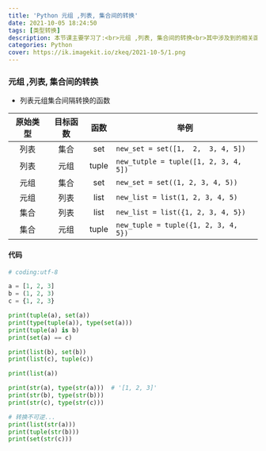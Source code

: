 ```yaml
---
title: 'Python 元组 ,列表, 集合间的转换'
date: 2021-10-05 18:24:50
tags: [类型转换]
description: 本节课主要学习了:<br>元组 ,列表, 集合间的转换<br>其中涉及到的相关函数
categories: Python
cover: https://ik.imagekit.io/zkeq/2021-10-5/1.png
---
```


### 元组 ,列表, 集合间的转换

- 列表元组集合间隔转换的函数

| 原始类型 | 目标函数 | 函数  | 举例                                  |
| :------: | :------: | :---: | ------------------------------------- |
|   列表   |   集合   |  set  | `new_set = set([1,  2,  3, 4, 5])`    |
|   列表   |   元组   | tuple | `new_tutple = tuple([1, 2, 3, 4, 5])` |
|   元组   |   集合   |  set  | `new_set = set((1, 2, 3, 4, 5))`      |
|   元组   |   列表   | list  | `new_list = list(1, 2, 3, 4, 5)`      |
|   集合   |   列表   | list  | `new_list = list({1, 2, 3, 4, 5})`    |
|   集合   |   元组   | tuple | `new_tuple = tuple({1, 2, 3, 4, 5})`  |

#### 代码

```python
# coding:utf-8

a = [1, 2, 3]
b = (1, 2, 3)
c = {1, 2, 3}

print(tuple(a), set(a))
print(type(tuple(a)), type(set(a)))
print(tuple(a) is b)
print(set(a) == c)

print(list(b), set(b))
print(list(c), tuple(c))

print(list(a))

print(str(a), type(str(a)))  # '[1, 2, 3]'
print(str(b), type(str(b)))
print(str(c), type(str(c)))

# 转换不可逆...
print(list(str(a)))
print(tuple(str(b)))
print(set(str(c)))

```
